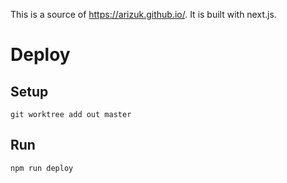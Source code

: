 This is a source of https://arizuk.github.io/. It is built with next.js.

# Deploy
## Setup

```
git worktree add out master
```

## Run

```
npm run deploy
```
